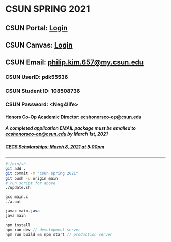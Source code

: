 # CSUN SPRING 2021

## CSUN Portal: [Login](https://auth.csun.edu/cas/login?method=POST&service=https%3A%2F%2Fmynorthridge.csun.edu%2Fpsp%2FPANRPRD%2F%3Fcmd%3Dlogin%26languageCd%3DENG)

## CSUN Canvas: [Login](https://auth.csun.edu/cas/login?service=https://mynorthridge.csun.edu/psp/PANRPRD/?cmd=login&languageCd=ENG)

## CSUN Email: [philip.kim.657@my.csun.edu](https://mail.google.com/mail/u/0/?ogbl#inbox)

### CSUN UserID: pdk55536

### CSUN Student ID: 108508736

### CSUN Password: \<Neg4life>

#### Honors Co-Op Academic Director: ecshonorsco-op@csun.edu

##### A completed application EMAIL package must be emailed to ecshonorsco-op@csun.edu by March 1st, 2021

##### [CECS Scholarships: March 8, 2021 at 5:00pm](https://www.ecs.csun.edu/scholarship/)

****

```bash
#!/bin/sh
git add .
git commit -m "csun spring 2021"
git push -u origin main
# run script for above
./update.sh
```

```c
gcc main.c
./a.out
```

```java
javac main.java
java main
```

```javascript
npm install
npm run dev // development server
npm run build && npm start // production server
```
